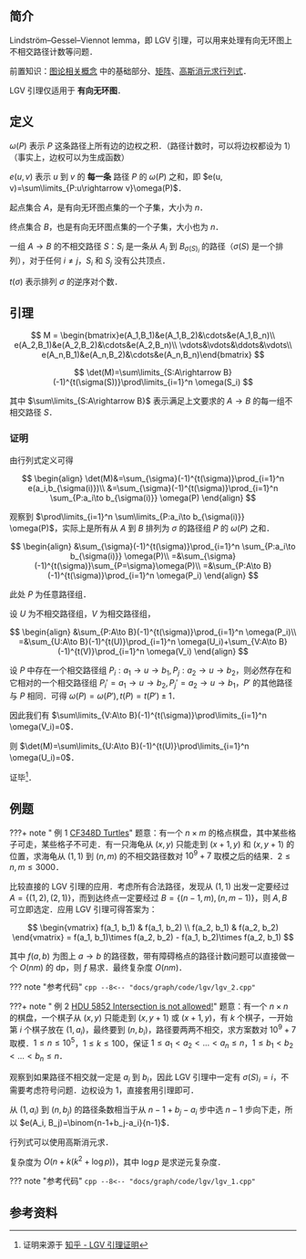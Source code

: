 ## 简介

Lindström–Gessel–Viennot lemma，即 LGV 引理，可以用来处理有向无环图上不相交路径计数等问题．

前置知识：[图论相关概念](./concept.md) 中的基础部分、[矩阵](../math/linear-algebra/matrix.md)、[高斯消元求行列式](../math/numerical/gauss.md)．

LGV 引理仅适用于 **有向无环图**．

## 定义

$\omega(P)$ 表示 $P$ 这条路径上所有边的边权之积．（路径计数时，可以将边权都设为 $1$）（事实上，边权可以为生成函数）

$e(u, v)$ 表示 $u$ 到 $v$ 的 **每一条** 路径 $P$ 的 $\omega(P)$ 之和，即 $e(u, v)=\sum\limits_{P:u\rightarrow v}\omega(P)$．

起点集合 $A$，是有向无环图点集的一个子集，大小为 $n$．

终点集合 $B$，也是有向无环图点集的一个子集，大小也为 $n$．

一组 $A\rightarrow B$ 的不相交路径 $S$：$S_i$ 是一条从 $A_i$ 到 $B_{\sigma(S)_i}$ 的路径（$\sigma(S)$ 是一个排列），对于任何 $i\ne j$，$S_i$ 和 $S_j$ 没有公共顶点．

$t(\sigma)$ 表示排列 $\sigma$ 的逆序对个数．

## 引理

$$
M = \begin{bmatrix}e(A_1,B_1)&e(A_1,B_2)&\cdots&e(A_1,B_n)\\
e(A_2,B_1)&e(A_2,B_2)&\cdots&e(A_2,B_n)\\
\vdots&\vdots&\ddots&\vdots\\
e(A_n,B_1)&e(A_n,B_2)&\cdots&e(A_n,B_n)\end{bmatrix}
$$

$$
\det(M)=\sum\limits_{S:A\rightarrow B}(-1)^{t(\sigma(S))}\prod\limits_{i=1}^n \omega(S_i)
$$

其中 $\sum\limits_{S:A\rightarrow B}$ 表示满足上文要求的 $A\rightarrow B$ 的每一组不相交路径 $S$．

### 证明

由行列式定义可得

$$
\begin{align}
\det(M)&=\sum_{\sigma}(-1)^{t(\sigma)}\prod_{i=1}^n e(a_i,b_{\sigma(i)})\\
&=\sum_{\sigma}(-1)^{t(\sigma)}\prod_{i=1}^n \sum_{P:a_i\to b_{\sigma(i)}} \omega(P)
\end{align}
$$

观察到 $\prod\limits_{i=1}^n \sum\limits_{P:a_i\to b_{\sigma(i)}} \omega(P)$，实际上是所有从 $A$ 到 $B$ 排列为 $\sigma$ 的路径组 $P$ 的 $\omega(P)$ 之和．

$$
\begin{align}
&\sum_{\sigma}(-1)^{t(\sigma)}\prod_{i=1}^n \sum_{P:a_i\to b_{\sigma(i)}} \omega(P)\\
=&\sum_{\sigma}(-1)^{t(\sigma)}\sum_{P=\sigma}\omega(P)\\
=&\sum_{P:A\to B}(-1)^{t(\sigma)}\prod_{i=1}^n \omega(P_i)
\end{align}
$$

此处 $P$ 为任意路径组．

设 $U$ 为不相交路径组，$V$ 为相交路径组，

$$
\begin{align}
&\sum_{P:A\to B}(-1)^{t(\sigma)}\prod_{i=1}^n \omega(P_i)\\
=&\sum_{U:A\to B}(-1)^{t(U)}\prod_{i=1}^n \omega(U_i)+\sum_{V:A\to B}(-1)^{t(V)}\prod_{i=1}^n \omega(V_i)
\end{align}
$$

设 $P$ 中存在一个相交路径组 $P_i:a_1 \to u \to b_1,P_j:a_2 \to u \to b_2$，则必然存在和它相对的一个相交路径组 $P_i'=a_1\to u\to b_2,P_j'=a_2\to u\to b_1$，$P'$ 的其他路径与 $P$ 相同．可得 $\omega(P)=\omega(P'),t(P)=t(P')\pm 1$．

因此我们有 $\sum\limits_{V:A\to B}(-1)^{t(\sigma)}\prod\limits_{i=1}^n \omega(V_i)=0$．

则 $\det(M)=\sum\limits_{U:A\to B}(-1)^{t(U)}\prod\limits_{i=1}^n \omega(U_i)=0$．

证毕[^1]．

## 例题

???+ note " 例 1 [CF348D Turtles](https://codeforces.com/contest/348/problem/D)"
    题意：有一个 $n\times m$ 的格点棋盘，其中某些格子可走，某些格子不可走．有一只海龟从 $(x, y)$ 只能走到 $(x+1, y)$ 和 $(x, y+1)$ 的位置，求海龟从 $(1, 1)$ 到 $(n, m)$ 的不相交路径数对 $10^9+7$ 取模之后的结果．$2\le n,m\le3000$．

比较直接的 LGV 引理的应用．考虑所有合法路径，发现从 $(1,1)$ 出发一定要经过 $A=\{(1,2), (2,1)\}$，而到达终点一定要经过 $B=\{(n-1, m), (n, m-1)\}$，则 $A, B$ 可立即选定．应用 LGV 引理可得答案为：

$$
\begin{vmatrix}
f(a_1, b_1) & f(a_1, b_2) \\
f(a_2, b_1) & f(a_2, b_2)
\end{vmatrix} = f(a_1, b_1)\times f(a_2, b_2) - f(a_1, b_2)\times f(a_2, b_1)
$$

其中 $f(a, b)$ 为图上 $a\rightarrow b$ 的路径数，带有障碍格点的路径计数问题可以直接做一个 $O(nm)$ 的 dp，则 $f$ 易求．最终复杂度 $O(nm)$．

??? note "参考代码"
    ```cpp
    --8<-- "docs/graph/code/lgv/lgv_2.cpp"
    ```

???+ note " 例 2 [HDU 5852 Intersection is not allowed!](https://acm.hdu.edu.cn/showproblem.php?pid=5852)"
    题意：有一个 $n\times n$ 的棋盘，一个棋子从 $(x, y)$ 只能走到 $(x, y+1)$ 或 $(x + 1, y)$，有 $k$ 个棋子，一开始第 $i$ 个棋子放在 $(1, a_i)$，最终要到 $(n, b_i)$，路径要两两不相交，求方案数对 $10^9+7$ 取模．$1\le n\le 10^5$，$1\le k\le 100$，保证 $1\le a_1<a_2<\dots<a_n\le n$，$1\le b_1<b_2<\dots<b_n\le n$．

观察到如果路径不相交就一定是 $a_i$ 到 $b_i$，因此 LGV 引理中一定有 $\sigma(S)_i=i$，不需要考虑符号问题．边权设为 $1$，直接套用引理即可．

从 $(1, a_i)$ 到 $(n, b_j)$ 的路径条数相当于从 $n-1+b_j-a_i$ 步中选 $n-1$ 步向下走，所以 $e(A_i, B_j)=\binom{n-1+b_j-a_i}{n-1}$．

行列式可以使用高斯消元求．

复杂度为 $O(n+k(k^2 + \log p))$，其中 $\log p$ 是求逆元复杂度．

??? note "参考代码"
    ```cpp
    --8<-- "docs/graph/code/lgv/lgv_1.cpp"
    ```

## 参考资料

[^1]: 证明来源于 [知乎 - LGV 引理证明](https://zhuanlan.zhihu.com/p/517819133)
